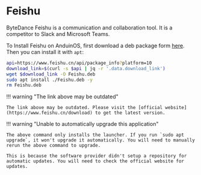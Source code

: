 # Feishu

ByteDance Feishu is a communication and collaboration tool. It is a competitor to Slack and Microsoft Teams.

To Install Feishu on AnduinOS, first download a deb package form [here](https://www.feishu.cn/download). Then you can install it with `apt`:

<!-- The link needs to be updated regularly. -->

```bash
api=https://www.feishu.cn/api/package_info?platform=10
download_link=$(curl -s $api | jq -r '.data.download_link')
wget $download_link -O Feishu.deb
sudo apt install ./Feishu.deb -y
rm Feishu.deb
```

!!! warning "The link above may be outdated"

    The link above may be outdated. Please visit the [official website](https://www.feishu.cn/download) to get the latest version.

!!! warning "Unable to automatically upgrade this application"

    The above command only installs the launcher. If you run `sudo apt upgrade`, it won't upgrade it automatically. You will need to manually rerun the above command to upgrade.

    This is because the software provider didn't setup a repository for automatic updates. You will need to check the official website for updates.
